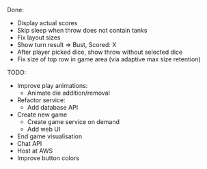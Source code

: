 Done:
-	Display actual scores
-	Skip sleep when throw does not contain tanks
- 	Fix layout sizes
- 	Show turn result => Bust, Scored: X
-	After player picked dice, show throw without selected dice
-	Fix size of top row in game area (via adaptive max size retention)

TODO:
-	Improve play animations:
	-	Animate die addition/removal
-	Refactor service:
	-	Add database API
-	Create new game
	-	Create game service on demand
	-	Add web UI
-	End game visualisation
-	Chat API
-	Host at AWS
-	Improve button colors
